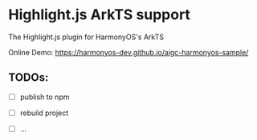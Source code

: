 # Highlight.js ArkTS support

The Highlight.js plugin for HarmonyOS's ArkTS

Online Demo: https://harmonyos-dev.github.io/aigc-harmonyos-sample/

## TODOs:

- [ ] publish to npm
- [ ] rebuild project
- [ ] ...



